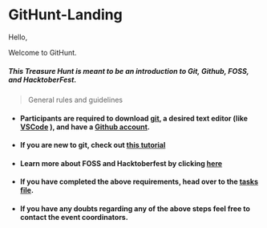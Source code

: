 # GitHunt-Landing
Hello,

Welcome to GitHunt. 

##### This Treasure Hunt is meant to be an introduction to Git, Github, FOSS, and HacktoberFest.

> General rules and guidelines

* #### Participants are required to download [git](https://git-scm.com/downloads), a desired text editor (like [VSCode](https://code.visualstudio.com/Download) ), and have a [Github account](https://github.com/join). 

* #### If you are new to git, check out [this tutorial](https://www.freecodecamp.org/news/what-is-git-and-how-to-use-it-c341b049ae61/)

* #### Learn more about FOSS and Hacktoberfest by clicking [here](./hacktoberfest.md)


* #### If you have completed the above requirements, head over to the [tasks file]().

* #### If you have any doubts regarding any of the above steps feel free to contact the event coordinators.
